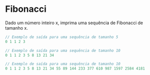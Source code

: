 # Fibonacci
Dado um número inteiro x, imprima uma sequência de Fibonacci de tamanho x.


```java
// Exemplo de saída para uma sequência de tamanho 5
0 1 1 2 3

// Exemplo de saída para uma sequência de tamanho 10
0 1 1 2 3 5 8 13 21 34

// Exemplo de saída para uma sequência de tamanho 10
0 1 1 2 3 5 8 13 21 34 55 89 144 233 377 610 987 1597 2584 4181
```